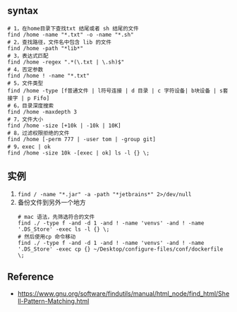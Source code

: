 ## syntax
```shell
# 1，在home目录下查找txt 结尾或者 sh 结尾的文件
find /home -name "*.txt" -o -name "*.sh"
# 2，查找路径，文件名中包含 lib 的文件
find /home -path "*lib*"
# 3，表达式匹配
find /home -regex ".*(\.txt | \.sh)$"
# 4，否定参数
find /home ! -name "*.txt"
# 5，文件类型
find /home -type [f普通文件 | l符号连接 | d 目录 | c 字符设备| b块设备 | s套接字 | p Fifo]
# 6，目录深度搜索
find /home -maxdepth 3
# 7，文件大小
find /home -size [+10k | -10k | 10K]
# 8，过滤权限拒绝的文件
find /home [-perm 777 | -user tom | -group git]
# 9，exec | ok
find /home -size 10k -[exec | ok] ls -l {} \; 
```

## 实例
1. `find / -name "*.jar" -a -path "*jetbrains*" 2>/dev/null `
2. 备份文件到另外一个地方
    ```shell
    # mac 语法，先筛选符合的文件
    find ./ -type f -and -d 1 -and ! -name 'venvs' -and ! -name '.DS_Store' -exec ls -l {} \;
    # 然后使用cp 命令移动
    find ./ -type f -and -d 1 -and ! -name 'venvs' -and ! -name '.DS_Store' -exec cp {} ~/Desktop/configure-files/conf/dockerfile \;
    ```


## Reference
* https://www.gnu.org/software/findutils/manual/html_node/find_html/Shell-Pattern-Matching.html